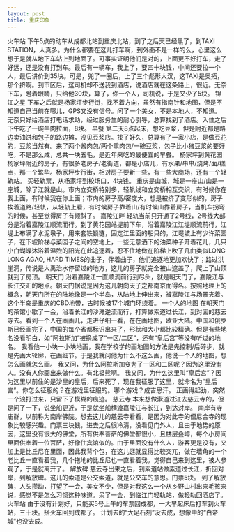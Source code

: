 ```yaml
---
layout: post
title: 重庆印象
---
```

火车站
下午5点的动车从成都北站到重庆北站，到了之后天已经黑了，到TAXI STATION，人真多。为什么都要在这儿打车啊，到外面不是一样的么，心里这么想于是就从地下车站上到地面了。可事实证明他们是对的，上面更不好打车，走了好远，还是没有打到车。最后有一辆车，我上了，要四十块钱，中间还要拉一个人，最后讲价到35块。可是，兜了一圈后，上了三个彪形大汉，这TAXI是奥拓，那个挤啊。到市区后，这司机却不送我到酒店，说酒店就在这条路上，很近。无奈下车，瞪着眼睛，只给他30块，算了，你一个人，司机说，于是又少了5块。
锦江之星
下车之后就是杨家坪步行街，找不着方向，虽然有指南针和地图，但是不知道自己当前在哪儿，GPS又没有信号。问了一个美女，不是本地人，不知道。无奈只好给酒店打电话求助，经过服务生的耐心引导，总算找到了酒店。入住之后下午吃了一碗牛肉拉面，8块。
早餐
第二天8点起床，想吃豆浆，但是附近都是路边卖油饼和包子的路边摊，没见豆浆店。找了好久，总算有了一家小店，是做豆花的，豆浆当然有。来了两个酱肉包/两个熏肉包/一碗豆浆，包子比小猪豆浆的要好吃，不是那么咸，总共一块五毛，是近年来吃的最便宜的早餐。
杨家坪到黄花园
杨家坪附近的房子，有很多老房子/老街道，都是小店儿，有水果/串串/烧烤/面/糕点，那一个繁华。杨家坪步行街，相对房子要新一些，有一些大商场，还有一个轻轨站。
买轻轨票，从杨家坪到校场口，4块钱。
重庆是山城，城是一座山/山是一座城，除了江就是山。市内立交桥特别多，轻轨线和立交桥相互交织，有时候你在我上面，有时候我在你上面；市内的房子高/密度大，想是被挤了变形似的，房子挨着道路/轻轨，从轻轨上看，有时候房子靠着山/有时候山靠着房子，当机车拐弯的时候，甚至觉得房子有倾斜了。
嘉陵江畔
轻轨当前只开通了2号线，2号线大部分是沿着嘉陵江顺流而行。到了黄花园站提前下车，沿着嘉陵江江堤顺流前行，江堤上布满了水泥墩子，用来套铁锁链，固定江里面的船只的，江堤坡上有少许菜园子，在下坡阶梯与菜园子之间的空地上，一些无意洒下的油菜种子开着花儿，几只小白蝴蝶沐浴着温煦的阳光在此追逐着，忍不住地做在阶梯上吹了几曲类似LONG LONG AGAO, HARD TIMES的曲子，伴着曲子，他们追逐地更加欢快了；路过洪崖洞，传说是大禹治水停留过的地方，这儿的房子就完全被山遮盖了，爬上了山顶就到了房顶。
朝天门
沿着嘉陵江一直顺流前行到尽头，就是朝天门了，嘉陵江与长江交汇的地点。朝天门据说是因为这儿朝向天子之都南京而得名。按照地理上的概念，朝天门所在的陆地像是一个半岛，从陆地上伸出来，被嘉陵江与场景夹着。这个半岛是重庆的CBD地带，古时候被17个城门环绕着。
一个人的地图
在朝天门的茶馆小歇了一会，沿着长江的沙滩逆流而行，打算做索道过长江，到对面的慈云寺去。看到一个人在画画儿，走进仔细一看，在在画地图，欧亚大陆。中国和俄罗斯已经画完了，中国的每个省都标识出来了，形状和大小都比较精确。但是有些地名没看明白，如“阿拉斯加”被换成了“一区/二区”，还有“皇后宫”等没有听过的地名。
我看他一小块一小块地画，我在学校学的画地图的方法是先控制/后碎步，就是先画大轮廓，在画细节。于是我就问他为什么不这么画，他说一个人的地图，想怎么画就怎么画。
我又问，为什么阿拉斯加变为了一区和二区呢？因为这里没有人。没有人你画出来做什么。有北极熊啊。
我又问，为什么这里叫“皇后宫”？因为这里以前住的是沙皇的皇后，后来死了，现在我征服了这里，就命名为“皇后宫”。你怎么征服的？在游戏里征服的。哪个游戏？成吉思汗。
正画得起劲，突然一个浪打过来，只留下了模糊的痕迹。
慈云寺
本来想做索道过江去慈云寺的，但是问了一下，说坐船更近，于是就坐船横渡嘉陵江与长江，到达对岸。
南岸有寺庙群，以前称为南岸佛院。想去这儿的慈云寺看看，是因为对此寺的僧尼合寺的现象比较感兴趣。门票三块钱，进去之后很冷清，没看见门外人，且由于地势的原因，这里没有很大的佛堂，所有供奉菩萨的佛堂都很小，且楼层叠嶂，每个小房间里面供奉着一位菩萨，好像住宾馆似的。由于里面没有什么人，游客更是没有，又加上是比丘尼在里面，因此我背个包，在这儿逛就显得比较突兀，做在墙角的一个老比丘一直看着我，几个拖地的比丘尼也一直看着我。觉得自己来到这里，被人参观了，于是就离开了。
解放碑
慈云寺出来之后，到索道站做索道过长江，折回对岸，到解放碑。这儿的索道是公交索道，就是公交车的意思。门票5块。
到了解放碑，人头攒动，打望了一会，美女不少，但是对我这么一个从乡野山村出来毛孩来说，感觉不是怎么习惯这种味道。呆了一会，到临江门轻轨站，做轻轨回酒店了。
火车站
由于没有计划好，只能买5号上午的车票回成都，一大早起床后打车到火车站，三十块。搭火车回到成都了。
计划去的“大足石刻”没去成，想像中的“白帝城”也没去成。
